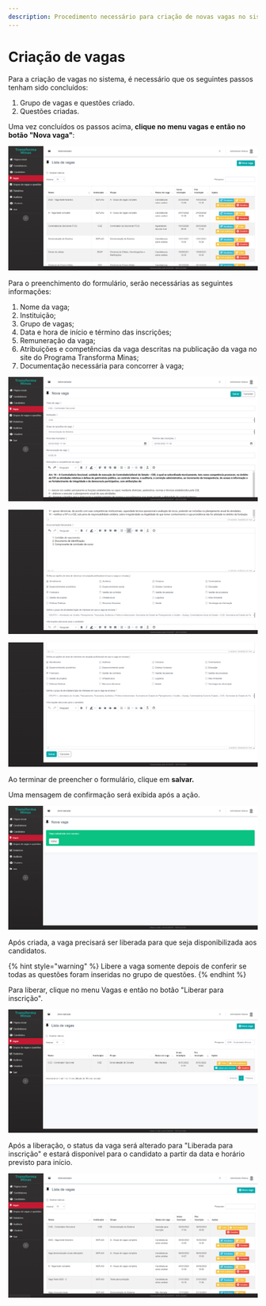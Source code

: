 ```yaml
---
description: Procedimento necessário para criação de novas vagas no sistema.
---
```


# Criação de vagas

Para a criação de vagas no sistema, é necessário que os seguintes passos tenham sido concluídos:

1. Grupo de vagas e questões criado.
2. Questões criadas.

Uma vez concluídos os passos acima, **clique no menu vagas e então no botão "Nova vaga"**:

![](<../.gitbook/assets/image (22).png>)

Para o preenchimento do formulário, serão necessárias as seguintes informações:

1. Nome da vaga;
2. Instituição;
3. Grupo de vagas;
4. Data e hora de início e término das inscrições;
5. Remuneração da vaga;
6. Atribuições e competências da vaga descritas na publicação da vaga no site do Programa Transforma Minas;
7. Documentação necessária para concorrer à vaga;

![](<../.gitbook/assets/image (16).png>)

![](<../.gitbook/assets/image (21).png>)

![](<../.gitbook/assets/image (89).png>)

Ao terminar de preencher o formulário, clique em **salvar.**

Uma mensagem de confirmação será exibida após a ação.

![](<../.gitbook/assets/image (61).png>)

Após criada, a vaga precisará ser liberada para que seja disponibilizada aos candidatos.

{% hint style="warning" %}
Libere a vaga somente depois de conferir se todas as questões foram inseridas no grupo de questões.
{% endhint %}

Para liberar, clique no menu Vagas e então no botão "Liberar para inscrição".

![](<../.gitbook/assets/image (77).png>)

Após a liberação, o status da vaga será alterado para "Liberada para inscrição" e estará disponível para o candidato a partir da data e horário previsto para início.

![](<../.gitbook/assets/image (14).png>)

